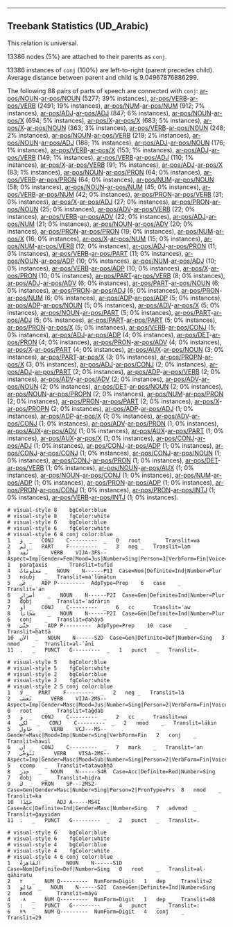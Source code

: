 

--------------------------------------------------------------------------------

## Treebank Statistics (UD_Arabic)

This relation is universal.

13386 nodes (5%) are attached to their parents as `conj`.

13386 instances of `conj` (100%) are left-to-right (parent precedes child).
Average distance between parent and child is 9.04967876886299.

The following 88 pairs of parts of speech are connected with `conj`: [ar-pos/NOUN]()-[ar-pos/NOUN]() (5277; 39% instances), [ar-pos/VERB]()-[ar-pos/VERB]() (2491; 19% instances), [ar-pos/NUM]()-[ar-pos/NUM]() (912; 7% instances), [ar-pos/ADJ]()-[ar-pos/ADJ]() (847; 6% instances), [ar-pos/NOUN]()-[ar-pos/X]() (694; 5% instances), [ar-pos/X]()-[ar-pos/X]() (683; 5% instances), [ar-pos/X]()-[ar-pos/NOUN]() (363; 3% instances), [ar-pos/VERB]()-[ar-pos/NOUN]() (248; 2% instances), [ar-pos/NOUN]()-[ar-pos/VERB]() (219; 2% instances), [ar-pos/NOUN]()-[ar-pos/ADJ]() (188; 1% instances), [ar-pos/ADJ]()-[ar-pos/NOUN]() (176; 1% instances), [ar-pos/VERB]()-[ar-pos/X]() (153; 1% instances), [ar-pos/ADJ]()-[ar-pos/VERB]() (149; 1% instances), [ar-pos/VERB]()-[ar-pos/ADJ]() (110; 1% instances), [ar-pos/X]()-[ar-pos/VERB]() (91; 1% instances), [ar-pos/ADJ]()-[ar-pos/X]() (83; 1% instances), [ar-pos/NOUN]()-[ar-pos/PRON]() (64; 0% instances), [ar-pos/VERB]()-[ar-pos/PRON]() (64; 0% instances), [ar-pos/NUM]()-[ar-pos/NOUN]() (58; 0% instances), [ar-pos/NOUN]()-[ar-pos/NUM]() (45; 0% instances), [ar-pos/VERB]()-[ar-pos/NUM]() (42; 0% instances), [ar-pos/PRON]()-[ar-pos/VERB]() (31; 0% instances), [ar-pos/X]()-[ar-pos/ADJ]() (27; 0% instances), [ar-pos/PRON]()-[ar-pos/NOUN]() (25; 0% instances), [ar-pos/ADV]()-[ar-pos/VERB]() (22; 0% instances), [ar-pos/VERB]()-[ar-pos/ADV]() (22; 0% instances), [ar-pos/ADJ]()-[ar-pos/NUM]() (21; 0% instances), [ar-pos/NOUN]()-[ar-pos/ADV]() (20; 0% instances), [ar-pos/PRON]()-[ar-pos/PRON]() (19; 0% instances), [ar-pos/NUM]()-[ar-pos/X]() (16; 0% instances), [ar-pos/X]()-[ar-pos/NUM]() (15; 0% instances), [ar-pos/NUM]()-[ar-pos/VERB]() (12; 0% instances), [ar-pos/ADJ]()-[ar-pos/PRON]() (11; 0% instances), [ar-pos/VERB]()-[ar-pos/PART]() (11; 0% instances), [ar-pos/NOUN]()-[ar-pos/ADP]() (10; 0% instances), [ar-pos/NUM]()-[ar-pos/ADJ]() (10; 0% instances), [ar-pos/VERB]()-[ar-pos/ADP]() (10; 0% instances), [ar-pos/X]()-[ar-pos/PRON]() (10; 0% instances), [ar-pos/PART]()-[ar-pos/VERB]() (8; 0% instances), [ar-pos/ADJ]()-[ar-pos/ADV]() (6; 0% instances), [ar-pos/PART]()-[ar-pos/NOUN]() (6; 0% instances), [ar-pos/PRON]()-[ar-pos/ADJ]() (6; 0% instances), [ar-pos/PRON]()-[ar-pos/NUM]() (6; 0% instances), [ar-pos/ADP]()-[ar-pos/ADP]() (5; 0% instances), [ar-pos/ADP]()-[ar-pos/NOUN]() (5; 0% instances), [ar-pos/ADV]()-[ar-pos/X]() (5; 0% instances), [ar-pos/NOUN]()-[ar-pos/PART]() (5; 0% instances), [ar-pos/PART]()-[ar-pos/ADJ]() (5; 0% instances), [ar-pos/PART]()-[ar-pos/PART]() (5; 0% instances), [ar-pos/PRON]()-[ar-pos/X]() (5; 0% instances), [ar-pos/VERB]()-[ar-pos/CONJ]() (5; 0% instances), [ar-pos/ADJ]()-[ar-pos/ADP]() (4; 0% instances), [ar-pos/DET]()-[ar-pos/PRON]() (4; 0% instances), [ar-pos/PRON]()-[ar-pos/ADV]() (4; 0% instances), [ar-pos/X]()-[ar-pos/PART]() (4; 0% instances), [ar-pos/AUX]()-[ar-pos/NOUN]() (3; 0% instances), [ar-pos/PART]()-[ar-pos/X]() (3; 0% instances), [ar-pos/PROPN]()-[ar-pos/X]() (3; 0% instances), [ar-pos/ADJ]()-[ar-pos/CONJ]() (2; 0% instances), [ar-pos/ADJ]()-[ar-pos/PART]() (2; 0% instances), [ar-pos/ADP]()-[ar-pos/VERB]() (2; 0% instances), [ar-pos/ADV]()-[ar-pos/ADV]() (2; 0% instances), [ar-pos/ADV]()-[ar-pos/NOUN]() (2; 0% instances), [ar-pos/DET]()-[ar-pos/NOUN]() (2; 0% instances), [ar-pos/NOUN]()-[ar-pos/PROPN]() (2; 0% instances), [ar-pos/NUM]()-[ar-pos/PRON]() (2; 0% instances), [ar-pos/PRON]()-[ar-pos/PART]() (2; 0% instances), [ar-pos/X]()-[ar-pos/PROPN]() (2; 0% instances), [ar-pos/ADP]()-[ar-pos/ADJ]() (1; 0% instances), [ar-pos/ADP]()-[ar-pos/X]() (1; 0% instances), [ar-pos/ADV]()-[ar-pos/CONJ]() (1; 0% instances), [ar-pos/ADV]()-[ar-pos/PRON]() (1; 0% instances), [ar-pos/AUX]()-[ar-pos/ADV]() (1; 0% instances), [ar-pos/AUX]()-[ar-pos/PART]() (1; 0% instances), [ar-pos/AUX]()-[ar-pos/X]() (1; 0% instances), [ar-pos/CONJ]()-[ar-pos/ADJ]() (1; 0% instances), [ar-pos/CONJ]()-[ar-pos/ADP]() (1; 0% instances), [ar-pos/CONJ]()-[ar-pos/CONJ]() (1; 0% instances), [ar-pos/CONJ]()-[ar-pos/NOUN]() (1; 0% instances), [ar-pos/CONJ]()-[ar-pos/PRON]() (1; 0% instances), [ar-pos/DET]()-[ar-pos/VERB]() (1; 0% instances), [ar-pos/NOUN]()-[ar-pos/AUX]() (1; 0% instances), [ar-pos/NOUN]()-[ar-pos/CONJ]() (1; 0% instances), [ar-pos/NUM]()-[ar-pos/ADP]() (1; 0% instances), [ar-pos/PRON]()-[ar-pos/ADP]() (1; 0% instances), [ar-pos/PRON]()-[ar-pos/CONJ]() (1; 0% instances), [ar-pos/PRON]()-[ar-pos/INTJ]() (1; 0% instances), [ar-pos/VERB]()-[ar-pos/INTJ]() (1; 0% instances).


~~~ conllu
# visual-style 8	bgColor:blue
# visual-style 8	fgColor:white
# visual-style 6	bgColor:blue
# visual-style 6	fgColor:white
# visual-style 6 8 conj	color:blue
1	وَ	_	CONJ	C---------	_	0	root	_	Translit=wa
2	لَم	_	PART	F---------	_	3	neg	_	Translit=lam
3	تُفِد	_	VERB	VIJA-3FS--	Aspect=Imp|Gender=Fem|Mood=Jus|Number=Sing|Person=3|VerbForm=Fin|Voice=Act	1	parataxis	_	Translit=tufid
4	مَعلُومَاتٌ	_	NOUN	N------P1I	Case=Nom|Definite=Ind|Number=Plur	3	nsubj	_	Translit=maʿlūmātun
5	عَن	_	ADP	P---------	AdpType=Prep	6	case	_	Translit=ʿan
6	أَضرَارٍ	_	NOUN	N------P2I	Case=Gen|Definite=Ind|Number=Plur	3	dobj	_	Translit=ʾaḍrārin
7	أَو	_	CONJ	C---------	_	6	cc	_	Translit=ʾaw
8	ضَحَايَا	_	NOUN	N------P2I	Case=Gen|Definite=Ind|Number=Plur	6	conj	_	Translit=ḍaḥāyā
9	حَتَّى	_	ADP	P---------	AdpType=Prep	10	case	_	Translit=ḥattā
10	اَلآنِ	_	NOUN	N------S2D	Case=Gen|Definite=Def|Number=Sing	3	nmod	_	Translit=al-ʾāni
11	.	_	PUNCT	G---------	_	1	punct	_	Translit=.

~~~


~~~ conllu
# visual-style 5	bgColor:blue
# visual-style 5	fgColor:white
# visual-style 2	bgColor:blue
# visual-style 2	fgColor:white
# visual-style 2 5 conj	color:blue
1	لَا	_	PART	F---------	_	2	neg	_	Translit=lā
2	تَغضَب	_	VERB	VIJA-2MS--	Aspect=Imp|Gender=Masc|Mood=Jus|Number=Sing|Person=2|VerbForm=Fin|Voice=Act	0	root	_	Translit=taġḍab
3	وَ	_	CONJ	C---------	_	2	cc	_	Translit=wa
4	لٰكِن	_	CONJ	C---------	_	2	nmod	_	Translit=lākin
5	حَاوِل	_	VERB	VCJ---MS--	Gender=Masc|Mood=Imp|Number=Sing|VerbForm=Fin	2	conj	_	Translit=ḥāwil
6	أَن	_	CONJ	C---------	_	7	mark	_	Translit=ʾan
7	تَتَوَخَّى	_	VERB	VISA-2MS--	Aspect=Imp|Gender=Masc|Mood=Sub|Number=Sing|Person=2|VerbForm=Fin|Voice=Act	5	ccomp	_	Translit=tatawaḫḫā
8	حِذرَ	_	NOUN	N------S4R	Case=Acc|Definite=Red|Number=Sing	7	dobj	_	Translit=ḥiḏra
9	كَ	_	PRON	SP---2MS2-	Case=Gen|Gender=Masc|Number=Sing|Person=2|PronType=Prs	8	nmod	_	Translit=ka
10	جَيِّدًا	_	ADJ	A-----MS4I	Case=Acc|Definite=Ind|Gender=Masc|Number=Sing	7	advmod	_	Translit=ǧayyidan
11	.	_	PUNCT	G---------	_	2	punct	_	Translit=.

~~~


~~~ conllu
# visual-style 6	bgColor:blue
# visual-style 6	fgColor:white
# visual-style 4	bgColor:blue
# visual-style 4	fgColor:white
# visual-style 4 6 conj	color:blue
1	اَلقَاهِرَةُ	_	NOUN	N------S1D	Case=Nom|Definite=Def|Number=Sing	0	root	_	Translit=al-qāhiratu
2	٢	_	NUM	Q---------	NumForm=Digit	1	dep	_	Translit=2
3	مَايُو	_	NOUN	N------S2I	Case=Gen|Definite=Ind|Number=Sing	2	nmod	_	Translit=māyū
4	٠٨	_	NUM	Q---------	NumForm=Digit	1	dep	_	Translit=08
5	:	_	PUNCT	G---------	_	4	punct	_	Translit=:
6	٢٩	_	NUM	Q---------	NumForm=Digit	4	conj	_	Translit=29

~~~


